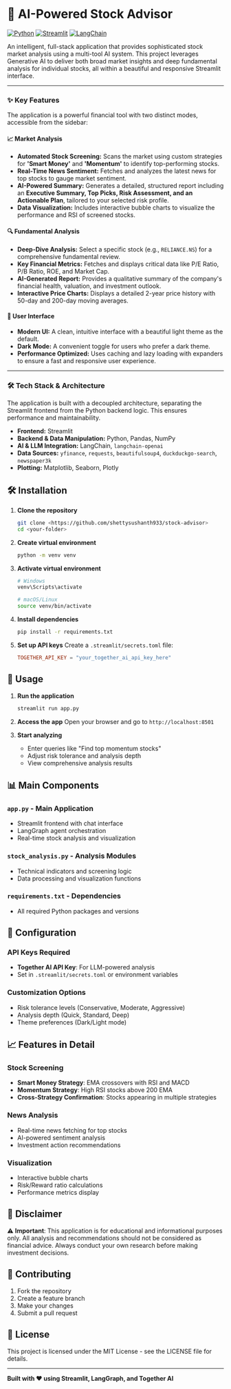 # 🤖 AI-Powered Stock Advisor

[![Python](https://img.shields.io/badge/Python-3.10+-blue?style=for-the-badge&logo=python)](https://www.python.org/)
[![Streamlit](https://img.shields.io/badge/Streamlit-1.30+-ff4b4b?style=for-the-badge&logo=streamlit)](https://streamlit.io/)
[![LangChain](https://img.shields.io/badge/LangChain-0.1+-orange?style=for-the-badge)](https://www.langchain.com/)

An intelligent, full-stack application that provides sophisticated stock market analysis using a multi-tool AI system. This project leverages Generative AI to deliver both broad market insights and deep fundamental analysis for individual stocks, all within a beautiful and responsive Streamlit interface.

---

### ✨ Key Features

The application is a powerful financial tool with two distinct modes, accessible from the sidebar:

#### **📈 Market Analysis**
- **Automated Stock Screening:** Scans the market using custom strategies for **'Smart Money'** and **'Momentum'** to identify top-performing stocks.
- **Real-Time News Sentiment:** Fetches and analyzes the latest news for top stocks to gauge market sentiment.
- **AI-Powered Summary:** Generates a detailed, structured report including an **Executive Summary, Top Picks, Risk Assessment, and an Actionable Plan**, tailored to your selected risk profile.
- **Data Visualization:** Includes interactive bubble charts to visualize the performance and RSI of screened stocks.

#### **🔍 Fundamental Analysis**
- **Deep-Dive Analysis:** Select a specific stock (e.g., `RELIANCE.NS`) for a comprehensive fundamental review.
- **Key Financial Metrics:** Fetches and displays critical data like P/E Ratio, P/B Ratio, ROE, and Market Cap.
- **AI-Generated Report:** Provides a qualitative summary of the company's financial health, valuation, and investment outlook.
- **Interactive Price Charts:** Displays a detailed 2-year price history with 50-day and 200-day moving averages.

#### **🎨 User Interface**
- **Modern UI:** A clean, intuitive interface with a beautiful light theme as the default.
- **Dark Mode:** A convenient toggle for users who prefer a dark theme.
- **Performance Optimized:** Uses caching and lazy loading with expanders to ensure a fast and responsive user experience.

---

### 🛠️ Tech Stack & Architecture

The application is built with a decoupled architecture, separating the Streamlit frontend from the Python backend logic. This ensures performance and maintainability.

- **Frontend:** Streamlit
- **Backend & Data Manipulation:** Python, Pandas, NumPy
- **AI & LLM Integration:** LangChain, `langchain-openai`
- **Data Sources:** `yfinance`, `requests`, `beautifulsoup4`, `duckduckgo-search`, `newspaper3k`
- **Plotting:** Matplotlib, Seaborn, Plotly

## 🛠️ Installation

1. **Clone the repository**
   ```bash
   git clone <https://github.com/shettysushanth933/stock-advisor>
   cd <your-folder>
   ```

2. **Create virtual environment**
   ```bash
   python -m venv venv
   ```

3. **Activate virtual environment**
   ```bash
   # Windows
   venv\Scripts\activate
   
   # macOS/Linux
   source venv/bin/activate
   ```

4. **Install dependencies**
   ```bash
   pip install -r requirements.txt
   ```

5. **Set up API keys**
   Create a `.streamlit/secrets.toml` file:
   ```toml
   TOGETHER_API_KEY = "your_together_ai_api_key_here"
   ```

## 🎯 Usage

1. **Run the application**
   ```bash
   streamlit run app.py
   ```

2. **Access the app**
   Open your browser and go to `http://localhost:8501`

3. **Start analyzing**
   - Enter queries like "Find top momentum stocks"
   - Adjust risk tolerance and analysis depth
   - View comprehensive analysis results

## 📊 Main Components

### `app.py` - Main Application
- Streamlit frontend with chat interface
- LangGraph agent orchestration
- Real-time stock analysis and visualization

### `stock_analysis.py` - Analysis Modules
- Technical indicators and screening logic
- Data processing and visualization functions

### `requirements.txt` - Dependencies
- All required Python packages and versions

## 🔧 Configuration

### API Keys Required
- **Together AI API Key**: For LLM-powered analysis
- Set in `.streamlit/secrets.toml` or environment variables

### Customization Options
- Risk tolerance levels (Conservative, Moderate, Aggressive)
- Analysis depth (Quick, Standard, Deep)
- Theme preferences (Dark/Light mode)

## 📈 Features in Detail

### Stock Screening
- **Smart Money Strategy**: EMA crossovers with RSI and MACD
- **Momentum Strategy**: High RSI stocks above 200 EMA
- **Cross-Strategy Confirmation**: Stocks appearing in multiple strategies

### News Analysis
- Real-time news fetching for top stocks
- AI-powered sentiment analysis
- Investment action recommendations

### Visualization
- Interactive bubble charts
- Risk/Reward ratio calculations
- Performance metrics display

## 🚨 Disclaimer

⚠️ **Important**: This application is for educational and informational purposes only. All analysis and recommendations should not be considered as financial advice. Always conduct your own research before making investment decisions.

## 🤝 Contributing

1. Fork the repository
2. Create a feature branch
3. Make your changes
4. Submit a pull request


## 📝 License

This project is licensed under the MIT License - see the LICENSE file for details. 

---

**Built with ❤️ using Streamlit, LangGraph, and Together AI** 